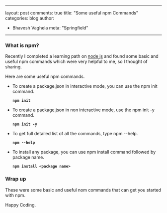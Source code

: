 
---
layout: post
comments: true
title: "Some useful npm Commands"
categories: blog
author:
- Bhavesh Vaghela
meta: "Springfield"
---

### What is npm?
Recently I completed a learning path on [node js](https://docs.microsoft.com/en-in/learn/paths/build-javascript-applications-nodejs/) and found some basic and useful npm commands which were very helpful to me, so I thought of sharing.

Here are some useful npm commands.

- To create a package.json in interactive mode, you can use the npm init command.

  **`npm init`**

 - To create a package.json in non interactive mode, use the npm init -y command.

	**`npm init -y`**

- To get full detailed list of all the commands, type npm --help.

  **`npm --help`**

- To install any package, you can use npm install command followed by package name.

  **`npm install <package name>`**

### Wrap up
These were some basic and useful nom commands that can get you started with npm.

Happy Coding.
